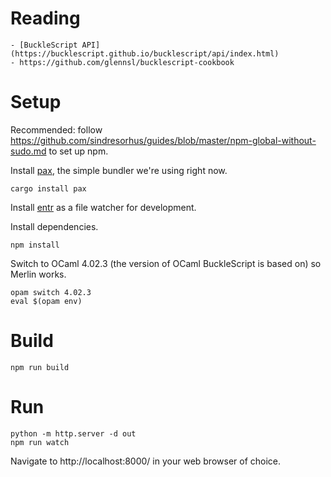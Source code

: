 # Reading

    - [BuckleScript API](https://bucklescript.github.io/bucklescript/api/index.html)
    - https://github.com/glennsl/bucklescript-cookbook

# Setup

Recommended: follow https://github.com/sindresorhus/guides/blob/master/npm-global-without-sudo.md to
set up npm.

Install [pax](https://pax.js.org/), the simple bundler we're using right now.

    cargo install pax

Install [entr](http://eradman.com/entrproject/) as a file watcher for development.

Install dependencies.

    npm install

Switch to OCaml 4.02.3 (the version of OCaml BuckleScript is based on) so Merlin works.

    opam switch 4.02.3
    eval $(opam env)

# Build

    npm run build

# Run

    python -m http.server -d out
    npm run watch

Navigate to http://localhost:8000/ in your web browser of choice.

<!-- vim: set tw=100 -->
